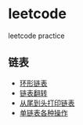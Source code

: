 # leetcode
leetcode practice

## 链表

- [环形链表](https://github.com/Scoefield/leetcode/blob/main/solution/link/linkListCycle/README.md)
- [链表翻转](https://github.com/Scoefield/leetcode/blob/main/solution/link/linkRevese/README.md)
- [从尾到头打印链表](https://github.com/Scoefield/leetcode/blob/main/solution/link/printLink/README.md)
- [单链表各种操作](https://github.com/Scoefield/leetcode/blob/main/solution/link/singleLinkOpt/code/singleLink.go)
